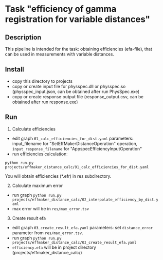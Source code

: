 # Task "efficiency of gamma registration for variable distances"

## Description

This pipeline is intended for the task: obtaining efficiencies (efa-file), that can be used in measurements with variable distances.

## Install

- copy this directory to projects
- copy or create input file for physspec.dll or physspec.so (physspec_input.json, can be obtained after run PhysSpec.exe)
- copy or create response output file (response_output.csv, can be obtained after run response.exe)

## Run
1. Calculate efficiencies
- edit graph `01_calc_efficiencies_for_dist.yaml` parameters: input_filename for "SetEffMakerDistanceOperation" operation, `input_response_filename` for "AppspecEfficiencyInputOperation"
- run efficiencies calculation:
```
python run.py projects/effmaker_distance_calc/01_calc_efficiencies_for_dist.yaml
```

You will obtain efficiencies (*.efr) in res subdirectory.

2. Calculate maximum error
- run graph `python run.py projects/effmaker_distance_calc/02_interpolate_efficiency_by_dist.yaml`
- max error will be in `res/max_error.tsv`

3. Create result efa
- edit graph `03_create_result_efa.yaml` parameters:
    set `distance_error` parameter from `res/max_error.tsv`.
- run graph `python run.py projects/effmaker_distance_calc/03_create_result_efa.yaml`
- `efficiency.efa` will be in project directory (projects/effmaker_distance_calc/)

